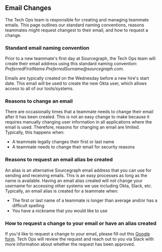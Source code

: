 ## Email Changes

The Tech Ops team is responsible for creating and managing teammate emails. This page outlines our standard naming conventions, reasons teammates might request changest to their email, and how to request a change.

### Standard email naming convention

Prior to a new teammate's first day at Sourcegraph, the Tech Ops team will create their email address using this standard naming convention: _PreferredFirstName.PreferredSurname@sourcegraph.com_.

Emails are typically created on the Wednesday before a new hire's start date. This email will be used to create the new Okta user, which allows access to all of our tools/systems.

### Reasons to change an email

There are occasionally times that a teammate needs to change their email after it has been created. This is not an easy change to make because it requires manually changing user information in all applications where the email is used. Therefore, reasons for changing an email are limited. Typically, this happens when:

- A teammate legally changes their first or last name
- A teammate needs to change their email for security reasons

### Reasons to request an email alias be created

An alias is an alternative Sourcegraph email address that you can use for sending and receiving emails. This is an easy processes as long as the name is available. Having an email alias created will not change your username for accessing other systems we use including Okta, Slack, etc. Typically, an email alias is created for a teammate when:

- The first or last name of a teammate is longer than average and/or has a difficult spelling
- You have a nickname that you would like to use

### How to request a change to your email or have an alias created

If you'd like to request a change to your email, please fill out this [Google form](https://docs.google.com/forms/d/e/1FAIpQLSezBf7e0GSSyFajWvYEjsiVGrE6GrEzgoQC3B5A2bGqugAqCg/viewform?usp=sf_link). Tech Ops will review the request and reach out to you via Slack with more information about whether the request has been approved.
